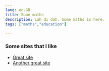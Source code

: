 ```yaml
---
lang: en-GB
title: Some maths
description: Lah di dah. Some maths is here.
tags: ["maths","education"]

---
```


### Some sites that I like
- [Great site](https://gwern.net)
- [Another great site](https://www.bellingcat.com/category/news/)




